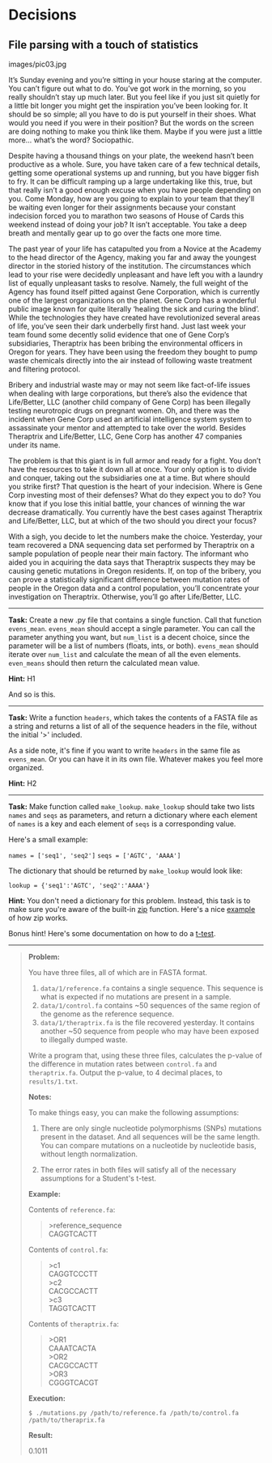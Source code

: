 Decisions
=====

File parsing with a touch of statistics
--------

images/pic03.jpg

It’s Sunday evening and you’re sitting in your house staring at the computer. You can’t figure out what to do. You’ve got work in the morning, so you really shouldn’t stay up much later. But you feel like if you just sit quietly for a little bit longer you might get the inspiration you’ve been looking for. It should be so simple; all you have to do is put yourself in their shoes. What would you need if you were in their position? But the words on the screen are doing nothing to make you think like them. Maybe if you were just a little more… what’s the word? Sociopathic.

Despite having a thousand things on your plate, the weekend hasn’t been productive as a whole. Sure, you have taken care of a few technical details, getting some operational systems up and running, but you have bigger fish to fry. It can be difficult ramping up a large undertaking like this, true, but that really isn’t a good enough excuse when you have people depending on you. Come Monday, how are you going to explain to your team that they'll be waiting even longer for their assignments because your constant indecision forced you to marathon two seasons of House of Cards this weekend instead of doing your job? It isn’t acceptable. You take a deep breath and mentally gear up to go over the facts one more time.

The past year of your life has catapulted you from a Novice at the Academy to the head director of the Agency, making you far and away the youngest director in the storied history of the institution. The circumstances which lead to your rise were decidedly unpleasant and have left you with a laundry list of equally unpleasant tasks to resolve. Namely, the full weight of the Agency has found itself pitted against Gene Corporation, which is currently one of the largest organizations on the planet. Gene Corp has a wonderful public image known for quite literally ‘healing the sick and curing the blind’. While the technologies they have created have revolutionized several areas of life, you’ve seen their dark underbelly first hand. Just last week your team found some decently solid evidence that one of Gene Corp’s subsidiaries, Theraptrix has been bribing the environmental officers in Oregon for years. They have been using the freedom they bought to pump waste chemicals directly into the air instead of following waste treatment and filtering protocol.

Bribery and industrial waste may or may not seem like fact-of-life issues when dealing with large corporations, but there’s also the evidence that Life/Better, LLC (another child company of Gene Corp) has been illegally testing neurotropic drugs on pregnant women. Oh, and there was the incident when Gene Corp used an artificial intelligence system system to assassinate your mentor and attempted to take over the world. Besides Theraptrix and Life/Better, LLC, Gene Corp has another 47 companies under its name.

The problem is that this giant is in full armor and ready for a fight. You don’t have the resources to take it down all at once. Your only option is to divide and conquer, taking out the subsidiaries one at a time. But where should you strike first? That question is the heart of your indecision. Where is Gene Corp investing most of their defenses? What do they expect you to do? You know that if you lose this initial battle, your chances of winning the war decrease dramatically. You currently have the best cases against Theraptrix and Life/Better, LLC, but at which of the two should you direct your focus?

With a sigh, you decide to let the numbers make the choice. Yesterday, your team recovered a DNA sequencing data set performed by Theraptrix on a sample population of people near their main factory. The informant who aided you in acquiring the data says that Theraptrix suspects they may be causing genetic mutations in Oregon residents. If, on top of the bribery, you can prove a statistically significant difference between mutation rates of people in the Oregon data and a control population, you’ll concentrate your investigation on Theraptrix. Otherwise, you’ll go after Life/Better, LLC.

---

**Task:** Create a new .py file that contains a single function. Call that function `evens_mean`. `evens_mean` should accept a single parameter. You can call the parameter anything you want, but `num_list` is a decent choice, since the parameter will be a list of numbers (floats, ints, or both). `evens_mean` should iterate over `num_list` and calculate the mean of all the even elements. `even_means` should then return the calculated mean value.

**Hint:** H1

And so is this.

---

**Task:** Write a function `headers`, which takes the contents of a FASTA file as a string and returns a list of all of the sequence headers in the file, without the initial '>' included.

As a side note, it's fine if you want to write `headers` in the same file as `evens_mean`. Or you can have it in its own file. Whatever makes you feel more organized.

**Hint:** H2

---

**Task:** Make function called `make_lookup`. `make_lookup` should take two lists `names` and `seqs` as parameters, and return a dictionary where each element of `names` is a key and each element of `seqs` is a corresponding value.

Here's a small example:

`names = ['seq1', 'seq2']`
`seqs = ['AGTC', 'AAAA']`

The dictionary that should be returned by `make_lookup` would look like:

`lookup = {'seq1':'AGTC', 'seq2':'AAAA'}`

**Hint:** You don't need a dictionary for this problem. Instead, this task is to make sure you're aware of the built-in [zip](https://docs.python.org/3.6/library/functions.html#zip) function. Here's a nice [example](http://stackoverflow.com/questions/13704860/zip-lists-in-python/13704903#13704903) of how zip works.

Bonus hint! Here's some documentation on how to do a [t-test](https://docs.scipy.org/doc/scipy-0.18.1/reference/generated/scipy.stats.ttest_ind.html#scipy.stats.ttest_ind).

---

> **Problem:**
>
> You have three files, all of which are in FASTA format.
> 1. `data/1/reference.fa` contains a single sequence. This sequence is what is expected if no mutations are present in a sample.
> 2. `data/1/control.fa` contains ~50 sequences of the same region of the genome as the reference sequence.
> 3. `data/1/theraptrix.fa` is the file recovered yesterday. It contains another ~50 sequence from people who may have been exposed to illegally dumped waste.
>
> Write a program that, using these three files, calculates the p-value of the difference in mutation rates between `control.fa` and `theraptrix.fa`. Output the p-value, to 4 decimal places, to `results/1.txt`.
>
>
> **Notes:**
>
> To make things easy, you can make the following assumptions:
>
> 1. There are only single nucleotide polymorphisms (SNPs) mutations present in the dataset. And all sequences will be the same length. You can compare mutations on a nucleotide by nucleotide basis, without length normalization.
>
> 2. The error rates in both files will satisfy all of the necessary assumptions for a Student's t-test.
>
> **Example:**
>
> Contents of `reference.fa`:
>
>>\>reference_sequence  
>>CAGGTCACTT
>
> Contents of `control.fa`:
>
>>\>c1  
>>CAGGTCCCTT  
>>\>c2  
>>CACGCCACTT  
>>\>c3  
>>TAGGTCACTT  
>
>Contents of `theraptrix.fa`:
>
>>\>OR1  
>>CAAATCACTA  
>>\>OR2  
>>CACGCCACTT  
>>\>OR3  
>>CGGGTCACGT  
>
>**Execution:**
>
>`$ ./mutations.py /path/to/reference.fa /path/to/control.fa /path/to/theraprix.fa`
>
>**Result:**
>
>0.1011

